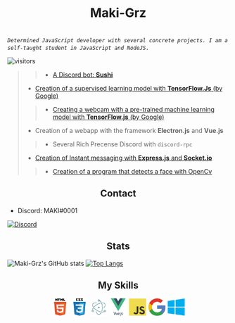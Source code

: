 # <div align="center">Maki-Grz</div>
<br/>*`Determined JavaScript developer with several concrete projects. I am a self-taught student in JavaScript and NodeJS.`*

![visitors](https://visitor-badge.glitch.me/badge?page_id=Maki-Grz)

>>* [A Discord bot: **Sushi**](https://discord.com/api/oauth2/authorize?client_id=691343374715977839&permissions=4294967287&scope=bot)
>
>* [Creation of a supervised learning model with **TensorFlow.Js** (by Google)](https://github.com/maki-grz/prediction-tensorflow)
>
>>* [Creating a webcam with a pre-trained machine learning model with **TensorFlow.js** (by Google)](https://github.com/maki-grz/webcam-tensorflow)
>
>* Creation of a webapp with the framework **Electron.js** and **Vue.js**
>
>>* Several Rich Precense Discord with `discord-rpc`
>
>* [Creation of Instant messaging with **Express.js** and **Socket.io**](https://github.com/maki-grz/nodejs-messagerie)
>
>>* [Creation of a program that detects a face with OpenCv](https://github.com/maki-grz/detect-face)

## <div align="center">Contact</div>  
- Discord: MAKI#0001

[![Discord](https://camo.githubusercontent.com/4c89d7d3cf8746d90bf010996b32192f4a053048f89fee353f2dee5216f4dd63/68747470733a2f2f696d672e736869656c64732e696f2f62616467652f2d4a6f696e2532306d79253230446973636f72642532307365727665722532306e6f772d3732383964613f7374796c653d666f722d7468652d6261646765266c6f676f3d646973636f7264266c6f676f436f6c6f723d7768697465)](https://discord.gg/gaBzAVZ)

## <div align="center">Stats</div>

![Maki-Grz's GitHub stats](https://github-readme-stats.vercel.app/api?username=maki-grz&show_icons=true&theme=tokyonight)
[![Top Langs](https://github-readme-stats.vercel.app/api/top-langs/?username=maki-grz&layout=compact)](https://github.com/anuraghazra/github-readme-stats)

## <div align="center">My Skills</div>

<p align="center">
  <img align="center" src="https://raw.githubusercontent.com/devicons/devicon/master/icons/html5/html5-original-wordmark.svg" alt="Html" height="40" width="40"/>
<img align="center" src="https://raw.githubusercontent.com/devicons/devicon/master/icons/css3/css3-original-wordmark.svg" alt="CSS" height="40" width="40"/>
<img align="center" src="https://raw.githubusercontent.com/devicons/devicon/master/icons/electron/electron-original.svg" alt="Electron" height="40" width="40"/>
<img align="center" src="https://raw.githubusercontent.com/devicons/devicon/master/icons/vuejs/vuejs-original-wordmark.svg" alt="VueJS" height="40" width="40"/>
<img align="center" src="https://raw.githubusercontent.com/devicons/devicon/master/icons/javascript/javascript-original.svg" alt="JavaScript" height="40" width="40"/>
<img align="center" src="https://raw.githubusercontent.com/devicons/devicon/master/icons/google/google-original.svg" alt="Google" height="40" width="40"/>
<img align="center" src="https://raw.githubusercontent.com/devicons/devicon/master/icons/windows8/windows8-original.svg" alt="Windows" height="40" width="40"/>
  </p>
